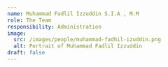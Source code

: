 ```yaml
---
name: Muhammad Fadlil Izzuddin S.I.A , M.M
role: The Team
responsibility: Administration
image:
  src: /images/people/muhammad-fadhil-izuddin.png
  alt: Portrait of Muhammad Fadlil Izzuddin
draft: false
---
```

